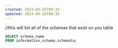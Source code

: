 ```yaml
---
created: 2024-09-25T09:15
updated: 2024-09-26T08:35
---
```

//this will list all of the schemas that exist on you table 
```sql
SELECT schema_name
FROM information_schema.schemata;
```